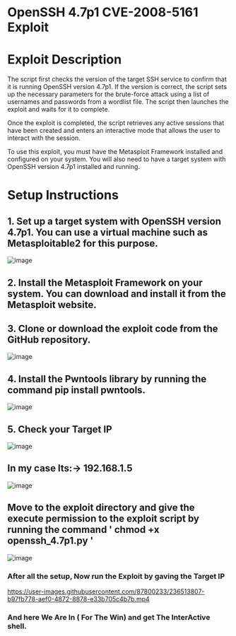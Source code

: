 # OpenSSH 4.7p1 CVE-2008-5161 Exploit
 

# Exploit Description 

The script first checks the version of the target SSH service to confirm that it is running OpenSSH version 4.7p1. If the version is correct, the script sets up the necessary parameters for the brute-force attack using a list of usernames and passwords from a wordlist file. The script then launches the exploit and waits for it to complete.

Once the exploit is completed, the script retrieves any active sessions that have been created and enters an interactive mode that allows the user to interact with the session.

To use this exploit, you must have the Metasploit Framework installed and configured on your system. You will also need to have a target system with OpenSSH version 4.7p1 installed and running.

# Setup Instructions
## 1. Set up a target system with OpenSSH version 4.7p1. You can use a virtual machine such as Metasploitable2 for this purpose.
![image](https://user-images.githubusercontent.com/87800233/236505619-3c582808-7779-46b7-a53d-f29a63252599.png)
## 2. Install the Metasploit Framework on your system. You can download and install it from the Metasploit website.

## 3. Clone or download the exploit code from the GitHub repository.
![image](https://user-images.githubusercontent.com/87800233/236511955-b5b4b1c6-2325-47b0-8a23-b16e6e43c129.png)

## 4. Install the Pwntools library by running the command pip install pwntools.
![image](https://user-images.githubusercontent.com/87800233/236504633-62627c10-88c5-4ef3-8ed4-d2746e12daf6.png)

## 5. Check your Target IP 
![image](https://user-images.githubusercontent.com/87800233/236505969-071ffac6-b657-4608-98a6-5c68493e5abc.png)

## In my case Its:-> 192.168.1.5
![image](https://user-images.githubusercontent.com/87800233/236506215-38dd8485-2a15-48b0-8e4b-e7370ca50373.png)

## Move to the exploit directory and give the execute permission to the exploit script by running the command ' chmod +x openssh_4.7p1.py '
![image](https://user-images.githubusercontent.com/87800233/236512436-0b172f2d-c45e-40bc-a2e3-b20c0e9bc18a.png)

### After all the setup, Now run the Exploit by gaving the Target IP

https://user-images.githubusercontent.com/87800233/236513807-b97fb778-aef0-4872-8878-e33b705c4b7b.mp4

### And here We Are In ( For The Win) and  get The InterActive shell.
